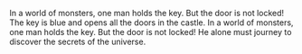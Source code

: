 In a world of monsters, one man holds the key. But the door is not locked!
The key is blue and opens all the doors in the castle.
In a world of monsters, one man holds the key. But the door is not locked! He alone must journey to discover the secrets of the universe.



